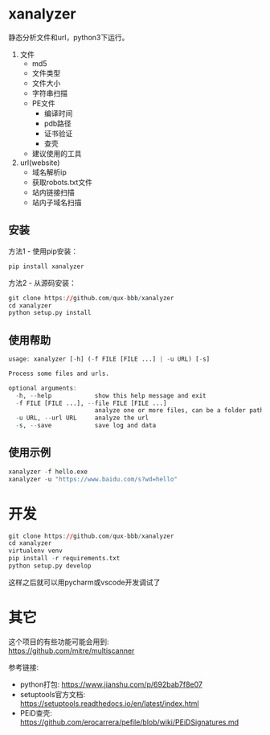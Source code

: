 # xanalyzer

静态分析文件和url，python3下运行。  

1. 文件
    - md5
    - 文件类型
    - 文件大小
    - 字符串扫描
    - PE文件
        - 编译时间
        - pdb路径
        - 证书验证
        - 查壳
    - 建议使用的工具
2. url(website)
    - 域名解析ip
    - 获取robots.txt文件
    - 站内链接扫描
    - 站内子域名扫描

## 安装
方法1 - 使用pip安装：  
```r
pip install xanalyzer
```

方法2 - 从源码安装：  
```r
git clone https://github.com/qux-bbb/xanalyzer
cd xanalyzer
python setup.py install
```

## 使用帮助
```r
usage: xanalyzer [-h] (-f FILE [FILE ...] | -u URL) [-s]

Process some files and urls.

optional arguments:
  -h, --help            show this help message and exit 
  -f FILE [FILE ...], --file FILE [FILE ...]
                        analyze one or more files, can be a folder path
  -u URL, --url URL     analyze the url
  -s, --save            save log and data
```

## 使用示例
```r
xanalyzer -f hello.exe
xanalyzer -u "https://www.baidu.com/s?wd=hello"
```
    
# 开发
```r
git clone https://github.com/qux-bbb/xanalyzer
cd xanalyzer
virtualenv venv
pip install -r requirements.txt
python setup.py develop
```
这样之后就可以用pycharm或vscode开发调试了  

# 其它
这个项目的有些功能可能会用到:  
https://github.com/mitre/multiscanner  

参考链接:  
- python打包: https://www.jianshu.com/p/692bab7f8e07
- setuptools官方文档:  https://setuptools.readthedocs.io/en/latest/index.html
- PEiD查壳: https://github.com/erocarrera/pefile/blob/wiki/PEiDSignatures.md
